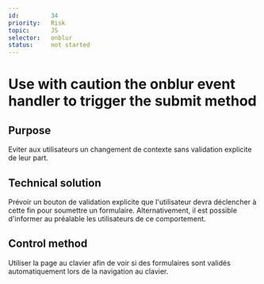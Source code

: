 ```yaml
---
id:         34
priority:   Risk
topic:      JS
selector:   onblur
status:     not started
---
```


# Use with caution the onblur event handler to trigger the submit method

## Purpose

Eviter aux utilisateurs un changement de contexte sans validation explicite de leur part.

## Technical solution

Prévoir un bouton de validation explicite que l'utilisateur devra déclencher à cette fin pour soumettre un formulaire. Alternativement, il est possible d'informer au préalable les utilisateurs de ce comportement.

## Control method

Utiliser la page au clavier afin de voir si des formulaires sont validés automatiquement lors de la navigation au clavier.
